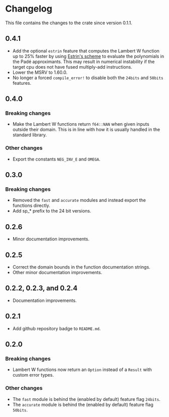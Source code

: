 # Changelog

This file contains the changes to the crate since version 0.1.1.

## 0.4.1

- Add the optional `estrin` feature that computes the Lambert W function up to
 25% faster by using
 [Estrin's scheme](https://en.wikipedia.org/wiki/Estrin's_scheme) to evaluate
  the polynomials in the Padé approximants.
 This may result in numerical instability if the target cpu does not have fused
 multiply-add instructions.
- Lower the MSRV to 1.60.0.
- No longer a forced `compile_error!` to disable both the `24bits` and `50bits` features.

## 0.4.0

### Breaking changes

- Make the Lambert W functions return `f64::NAN` when given inputs outside their
 domain. This is in line with how it is usually handled in the standard library.

### Other changes

- Export the constants `NEG_INV_E` and `OMEGA`.

## 0.3.0

### Breaking changes

- Removed the `fast` and `accurate` modules and instead export the functions directly.
- Add sp_* prefix to the 24 bit versions.

## 0.2.6

- Minor documentation improvements.

## 0.2.5

- Correct the domain bounds in the function documentation strings.
- Other minor documentation improvements.

## 0.2.2, 0.2.3, and 0.2.4

- Documentation improvements.

## 0.2.1

- Add github repository badge to `README.md`.

## 0.2.0

### Breaking changes

- Lambert W functions now return an `Option` instead of a `Result`
 with custom error types.

### Other changes

- The `fast` module is behind the (enabled by default) feature flag `24bits`.
- The `accurate` module is behind the (enabled by default) feature flag `50bits`.
